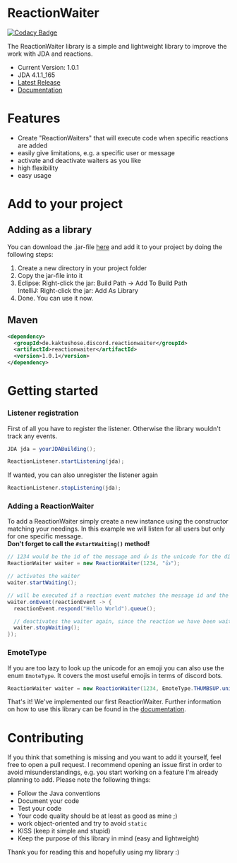 # ReactionWaiter

[![Codacy Badge](https://api.codacy.com/project/badge/Grade/ebc3bcfec2c84b0c8c7fcc5a7e2f7b13)](https://app.codacy.com/manual/Kaktushose/reactionwaiter?utm_source=github.com&utm_medium=referral&utm_content=Kaktushose/reactionwaiter&utm_campaign=Badge_Grade_Dashboard)

The ReactionWaiter library is a simple and lightweight library to improve the work with JDA and reactions.

- Current Version: 1.0.1 <br>
- JDA 4.1.1_165
- [Latest Release](https://github.com/Kaktushose/reactionwaiter/releases/tag/v.1.0.1) <br>
- [Documentation](https://kaktushose.github.io/reactionwaiter/)


# Features
- Create "ReactionWaiters" that will execute code when specific reactions are added
- easily give limitations, e.g. a specific user or message
- activate and deactivate waiters as you like
- high flexibility
- easy usage

# Add to your project

## Adding as a library
You can download the .jar-file [here](https://github.com/Kaktushose/reactionwaiter/releases/tag/v.1.0.1) and add it to your project by doing the following steps:

1. Create a new directory in your project folder
2. Copy the jar-file into it
3. Eclipse: Right-click the jar: Build Path -> Add To Build Path <br>
IntelliJ: Right-click the jar: Add As Library
4. Done. You can use it now.

## Maven
```xml
<dependency>
  <groupId>de.kaktushose.discord.reactionwaiter</groupId>
  <artifactId>reactionwaiter</artifactId>
  <version>1.0.1</version>
</dependency>
```

# Getting started

### Listener registration

First of all you have to register the listener. Otherwise the library wouldn't track any events.

```java
JDA jda = yourJDABuilding();

ReactionListener.startListening(jda);
```

If wanted, you can also unregister the listener again
```java
ReactionListener.stopListening(jda);
```

### Adding a ReactionWaiter

To add a ReactionWaiter simply create a new instance using the constructor matching your needings. In this example we will listen for all users but only for one specific message. <br>
**Don't forget to call the `#startWaiting()` method!**

```java
// 1234 would be the id of the message and 👍 is the unicode for the discord Thumbs Up emoji
ReactionWaiter waiter = new ReactionWaiter(1234, "👍");

// activates the waiter
waiter.startWaiting();

// will be executed if a reaction event matches the message id and the given emoji
waiter.onEvent(reactionEvent -> {
  reactionEvent.respond("Hello World").queue();

  // deactivates the waiter again, since the reaction we have been waiting for was added
  waiter.stopWaiting();
});
```

### EmoteType

If you are too lazy to look up the unicode for an emoji you can also use the enum `EmoteType`. It covers the most useful emojis in terms of discord bots.

```java
ReactionWaiter waiter = new ReactionWaiter(1234, EmoteType.THUMBSUP.unicode);
```

That's it! We've implemented our first ReactionWaiter. Further information on how to use this library can be found in the [documentation]().

# Contributing

If you think that something is missing and you want to add it yourself, feel free to open a pull request. I recommend opening an issue first in order to avoid misunderstandings, e.g. you start working on a feature I'm already planning to add.
Please note the following things:
- Follow the Java conventions
- Document your code
- Test your code
- Your code quality should be at least as good as mine ;)
- work object-oriented and try to avoid `static`
- KISS (keep it simple and stupid)
- Keep the purpose  of this library in mind (easy and lightweight)

Thank you for reading this and hopefully using my library :)
